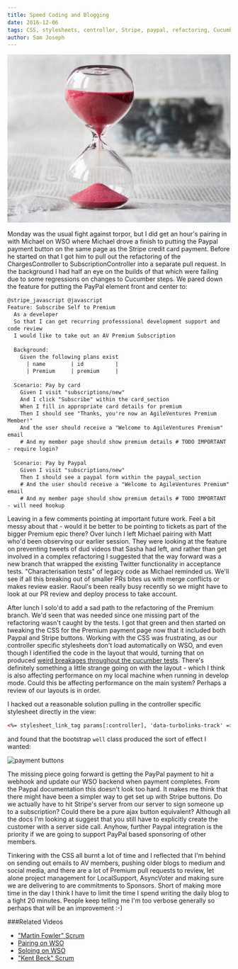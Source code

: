 ```yaml
---
title: Speed Coding and Blogging
date: 2016-12-06
tags: CSS, stylesheets, controller, Stripe, paypal, refactoring, Cucumber, regression, characterisation, legacy, Twitter, YouTube
author: Sam Joseph
---
```


![hourglass](/images/hourglass.jpeg)

Monday was the usual fight against torpor, but I did get an hour's pairing in with Michael on WSO where Michael drove a finish to putting the Paypal payment button on the same page as the Stripe credit card payment.  Before he started on that I got him to pull out the refactoring of the ChargesController to SubscriptionController into a separate pull request.  In the background I had half an eye on the builds of that which were failing due to some regressions on changes to Cucumber steps.  We pared down the feature for putting the PayPal element front and center to:

```gherkin
@stripe_javascript @javascript
Feature: Subscribe Self to Premium
  As a developer
  So that I can get recurring professsional development support and code review
  I would like to take out an AV Premium Subscription

  Background:
    Given the following plans exist
      | name        | id          |
      | Premium     | premium     |

  Scenario: Pay by card
    Given I visit "subscriptions/new"
    And I click "Subscribe" within the card_section
    When I fill in appropriate card details for premium
    Then I should see "Thanks, you're now an AgileVentures Premium Member!"
    And the user should receive a "Welcome to AgileVentures Premium" email
    # And my member page should show premium details # TODO IMPORTANT - require login?

  Scenario: Pay by Paypal
    Given I visit "subscriptions/new"
    Then I should see a paypal form within the paypal_section
    # And the user should receive a "Welcome to AgileVentures Premium" email
    # And my member page should show premium details # TODO IMPORTANT - will need hookup
```

Leaving in a few comments pointing at important future work.  Feel a bit messy about that - would it be better to be pointing to tickets as part of the bigger Premium epic there?  Over lunch I left Michael pairing with Matt who'd been observing our earlier session.  They were looking at the feature on preventing tweets of dud videos that Sasha had left, and rather than get involved in a complex refactoring I suggested that the way forward was a new branch that wrapped the existing Twitter functionality in acceptance tests.  "Characterisation tests" of legacy code as Michael reminded us.  We'll see if all this breaking out of smaller PRs bites us with merge conflicts or makes review easier.  Raoul's been really busy recently so we might have to look at our PR review and deploy process to take account.

After lunch I solo'd to add a sad path to the refactoring of the Premium branch.  We'd seen that was needed since one missing part of the refactoring wasn't caught by the tests.  I got that green and then started on tweaking the CSS for the Premium payment page now that it included both Paypal and Stripe buttons.  Working with the CSS was frustrating, as our controller specific stylesheets don't load automatically on WSO, and even though I identified the code in the layout that would, turning that on produced [weird breakages throughout the cucumber tests](https://github.com/AgileVentures/WebsiteOne/issues/1445).  There's definitely something a little strange going on with the layout - which I think is also affecting performance on my local machine when running in develop mode.  Could this be affecting performance on the main system?  Perhaps a review of our layouts is in order.

I hacked out a reasonable solution pulling in the controller specific stylesheet directly in the view:

```html
<%= stylesheet_link_tag params[:controller], 'data-turbolinks-track' => true  %>
```

and found that the bootstrap `well` class produced the sort of effect I wanted:

![payment buttons](https://www.dropbox.com/s/eelk7vro2owibuv/Screenshot%202016-12-06%2009.40.56.png?dl=1)

The missing piece going forward is getting the PayPal payment to hit a webhook and update our WSO backend when payment completes.  From the Paypal documentation this doesn't look too hard.  It makes me think that there might have been a simpler way to get set up with Stripe buttons.  Do we actually have to hit Stripe's server from our server to sign someone up to a subscription?  Could there be a pure ajax button equivalent?  Although all the docs I'm looking at suggest that you still have to explicitly create the customer with a server side call.  Anyhow, further Paypal integration is the priority if we are going to support PayPal based sponsoring of other members.

Tinkering with the CSS all burnt a lot of time and I reflected that I'm behind on sending out emails to AV members, pushing older blogs to medium and social media, and there are a lot of Premium pull requests to review, let alone project management for LocalSupport, AsyncVoter and making sure we are delivering to are commitments to Sponsors.  Short of making more time in the day I think I have to limit the time I spend writing the daily blog to a tight 20 minutes.  People keep telling me I'm too verbose generally so perhaps that will be an improvement :-)

###Related Videos

* ["Martin Fowler" Scrum](https://youtu.be/KqT5XWirMRg)
* [Pairing on WSO](https://www.youtube.com/watch?v=y7bHXz0kCQA)
* [Soloing on WSO](https://www.youtube.com/watch?v=EOlcarJgn8s)
* ["Kent Beck" Scrum](https://www.youtube.com/watch?v=RQc_9isrGJY)




